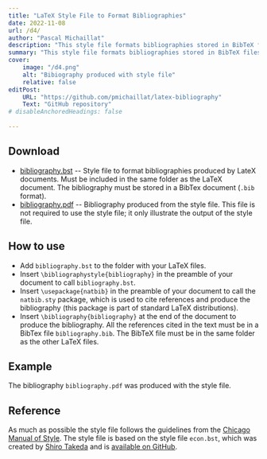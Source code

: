 ```yaml
---
title: "LaTeX Style File to Format Bibliographies" 
date: 2022-11-08
url: /d4/
author: "Pascal Michaillat"
description: "This style file formats bibliographies stored in BibTeX files and produced by LaTeX documents." 
summary: "This style file formats bibliographies stored in BibTeX files and produced by LaTeX documents." 
cover:
    image: "/d4.png"
    alt: "Bibiography produced with style file"
    relative: false
editPost:
    URL: "https://github.com/pmichaillat/latex-bibliography"
    Text: "GitHub repository"
# disableAnchoredHeadings: false
 
---
```


## Download

- [bibliography.bst](/bibliography.bst) -- Style file to format bibliographies produced by LateX documents. Must be included in the same folder as the LaTeX document. The bibliography must be stored in a BibTex document (`.bib` format).
- [bibliography.pdf](/bibliography.pdf) -- Bibliography produced from the style file. This file is not required to use the style file; it only illustrate the output of the style file. 

## How to use

- Add `bibliography.bst` to the folder with your LaTeX files.
- Insert `\bibliographystyle{bibliography}` in the preamble of your document to call `bibliography.bst`.
- Insert `\usepackage{natbib}` in the preamble of your document to call the `natbib.sty` package, which is used to cite references and produce the bibliography (this package is part of standard LaTeX distributions).
- Insert `\bibliography{bibliography}` at the end of the document to produce the bibliography. All the references cited in the text must be in a BibTex file `bibliography.bib`. The BibTeX file must be in the same folder as the other LaTeX files.

## Example

The bibliography `bibliography.pdf` was produced with the style file.

## Reference

As much as possible the style file follows the guidelines from the [Chicago Manual of Style](https://www.chicagomanualofstyle.org/home.html). The style file is based on the style file `econ.bst`, which was created by [Shiro Takeda](https://shirotakeda.github.io) and is [available on GitHub](https://github.com/ShiroTakeda/econ-bst).

